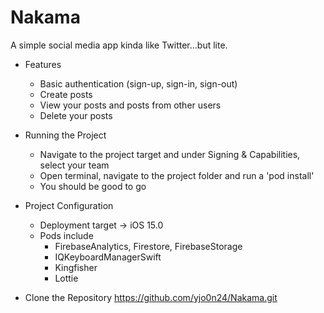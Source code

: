 # Nakama

A simple social media app kinda like Twitter...but lite.

* Features
    * Basic authentication (sign-up, sign-in, sign-out)
    * Create posts
    * View your posts and posts from other users
    * Delete your posts


* Running the Project
  * Navigate to the project target and under Signing & Capabilities, select your team
  * Open terminal, navigate to the project folder and run a 'pod install'
  * You should be good to go
  
  
* Project Configuration
  * Deployment target -> iOS 15.0
  * Pods include
    - FirebaseAnalytics, Firestore, FirebaseStorage
    - IQKeyboardManagerSwift
    - Kingfisher
    - Lottie
    
    
* Clone the Repository
https://github.com/yjo0n24/Nakama.git

    
    
